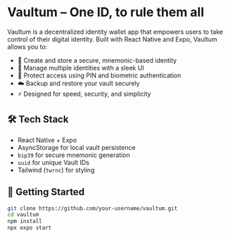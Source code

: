 # Vaultum – One ID, to rule them all

Vaultum is a decentralized identity wallet app that empowers users to take control of their digital identity. Built with React Native and Expo, Vaultum allows you to:

- 🔐 Create and store a secure, mnemonic-based identity
- 🧠 Manage multiple identities with a sleek UI
- 🔑 Protect access using PIN and biometric authentication
- ☁️ Backup and restore your vault securely
- ⚡️ Designed for speed, security, and simplicity

## 🛠️ Tech Stack

- React Native + Expo
- AsyncStorage for local vault persistence
- `bip39` for secure mnemonic generation
- `uuid` for unique Vault IDs
- Tailwind (`twrnc`) for styling

## 🚀 Getting Started

```bash
git clone https://github.com/your-username/vaultum.git
cd vaultum
npm install
npx expo start
